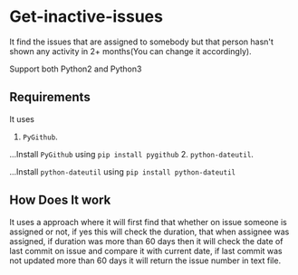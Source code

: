 # Get-inactive-issues
It find the issues that are assigned to somebody but that person hasn't shown
any activity in 2+ months(You can change it accordingly).

Support both Python2 and Python3

## Requirements
It uses
1. `PyGithub`.

...Install `PyGithub` using `pip install pygithub`
2. `python-dateutil`.

...Install `python-dateutil` using `pip install python-dateutil`

## How Does It work

 It uses a approach where it will first find that whether on issue someone is
 assigned or not, if yes this will check the duration, that when assignee was
 assigned, if duration was more than 60 days then it will check the date
 of last commit on issue and compare it with current date, if last commit
 was not updated more than 60 days it will return the issue number in
 text file.
